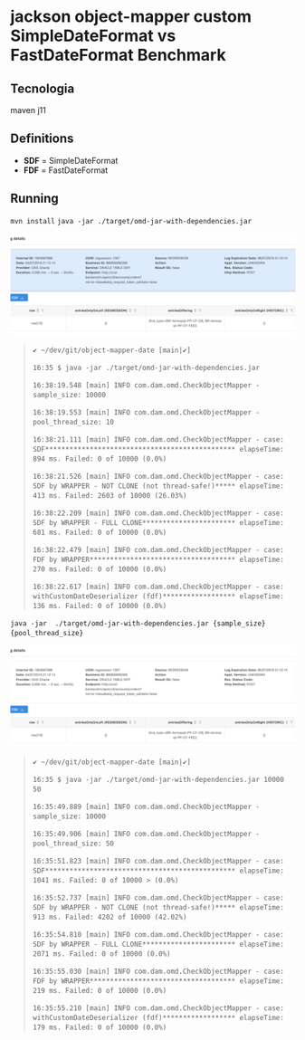 # jackson object-mapper custom SimpleDateFormat vs FastDateFormat Benchmark


## Tecnologia
maven 
j11


## Definitions
- **SDF** = SimpleDateFormat
- **FDF** = FastDateFormat

## Running

`mvn install`
`java -jar ./target/omd-jar-with-dependencies.jar`

![image info](./doc/pictures/img1.png)

> `✔ ~/dev/git/object-mapper-date [main|✔]`
> 
> `16:35 $ java -jar ./target/omd-jar-with-dependencies.jar`
> 
> `16:38:19.548 [main] INFO com.dam.omd.CheckObjectMapper - sample_size: 10000`
> 
> `16:38:19.553 [main] INFO com.dam.omd.CheckObjectMapper - pool_thread_size: 10`
> 
> `16:38:21.111 [main] INFO com.dam.omd.CheckObjectMapper - case: SDF*********************************************** elapseTime: 894 ms. Failed: 0 of 10000 (0.0%)`
> 
> `16:38:21.526 [main] INFO com.dam.omd.CheckObjectMapper - case: SDF by WRAPPER - NOT CLONE (not thread-safe!)***** elapseTime: 413 ms. Failed: 2603 of 10000 (26.03%)`
> 
> `16:38:22.209 [main] INFO com.dam.omd.CheckObjectMapper - case: SDF by WRAPPER - FULL CLONE*********************** elapseTime: 681 ms. Failed: 0 of 10000 (0.0%)`
> 
> `16:38:22.479 [main] INFO com.dam.omd.CheckObjectMapper - case: FDF by WRAPPER************************************ elapseTime: 270 ms. Failed: 0 of 10000 (0.0%)`
> 
> `16:38:22.617 [main] INFO com.dam.omd.CheckObjectMapper - case: withCustomDateDeserializer (fdf)****************** elapseTime: 136 ms. Failed: 0 of 10000 (0.0%)`


 `java -jar  ./target/omd-jar-with-dependencies.jar {sample_size} {pool_thread_size}`
 
 
![image info](./doc/pictures/img2.png)

> `✔ ~/dev/git/object-mapper-date [main|✔]`
> 
> `16:35 $ java -jar ./target/omd-jar-with-dependencies.jar 10000 50`
> 
> `16:35:49.889 [main] INFO com.dam.omd.CheckObjectMapper - sample_size: 10000`
> 
> `16:35:49.906 [main] INFO com.dam.omd.CheckObjectMapper - pool_thread_size: 50`
> 
> `16:35:51.823 [main] INFO com.dam.omd.CheckObjectMapper - case: SDF*********************************************** elapseTime: 1041 ms. Failed: 0 of 10000 > (0.0%)`
>
> `16:35:52.737 [main] INFO com.dam.omd.CheckObjectMapper - case: SDF by WRAPPER - NOT CLONE (not thread-safe!)***** elapseTime: 913 ms. Failed: 4202 of 10000 (42.02%)`
> 
> `16:35:54.810 [main] INFO com.dam.omd.CheckObjectMapper - case: SDF by WRAPPER - FULL CLONE*********************** elapseTime: 2071 ms. Failed: 0 of 10000 (0.0%)`
> 
> `16:35:55.030 [main] INFO com.dam.omd.CheckObjectMapper - case: FDF by WRAPPER************************************ elapseTime: 219 ms. Failed: 0 of 10000 (0.0%)`
> 
> `16:35:55.210 [main] INFO com.dam.omd.CheckObjectMapper - case: withCustomDateDeserializer (fdf)****************** elapseTime: 179 ms. Failed: 0 of 10000 (0.0%)`
